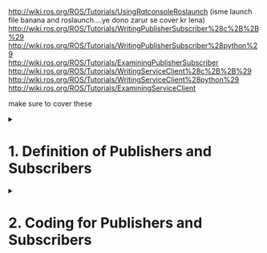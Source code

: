 http://wiki.ros.org/ROS/Tutorials/UsingRqtconsoleRoslaunch (isme launch file banana and roslaunch....ye dono zarur se cover kr lena) <br>
http://wiki.ros.org/ROS/Tutorials/WritingPublisherSubscriber%28c%2B%2B%29<br>
http://wiki.ros.org/ROS/Tutorials/WritingPublisherSubscriber%28python%29<br>
http://wiki.ros.org/ROS/Tutorials/ExaminingPublisherSubscriber<br>
http://wiki.ros.org/ROS/Tutorials/WritingServiceClient%28c%2B%2B%29<br>
http://wiki.ros.org/ROS/Tutorials/WritingServiceClient%28python%29<br>
http://wiki.ros.org/ROS/Tutorials/ExaminingServiceClient<br>

make sure to cover these

<details>
  <summary><h1>1. Definition of Publishers and Subscribers</h1></summary>
  
  I think you already know about publishers and subscribers from subpart 2. Let me brief your memory about it.
  
  Message passing in ROS happens with the Publisher Subscriber Interface provided by ROS library functions. The primary mechanism for ROS nodes to exchange data is sending and receiving messages. Messages are transmitted on a topic, and each topic has a unique name in the ROS network. 
  
  If a node wants to share information, it uses a publisher to send data to a topic. Or we can say a Publisher is the one puts the messages of some standard Message Type to a particular Topic. 
  
  A node that wants to receive that information uses a subscriber to that same topic. Or we can say the Subscriber subscribes to the Topic so that it receives the messages whenever any message is published to the Topic. 
  
  A ROS Node can be a Publisher or a Subscriber. Besides its unique name, each topic also has a message type, which determines the types of messages that are capable of being transmitted under that topic.

This publisher and subscriber communication has the following characteristics:

   - Topics are used for many-to-many communication. Many publishers can send messages to the same topic and many subscribers can receive them.

   - Publishers and subscribers are decoupled through topics and can be created and destroyed in any order. A message can be published to a topic even if there are no active subscribers.
  
   - Note that a publisher can publish to one or more Topic and a Subscriber can subscribe to one or more Topic.

   - Also, publishers and subscribers are not aware of each others’ existence. The idea is to decouple the production of information from its consumption and all the IP addresses of various nodes are tracked by the ROS Master.

The concept of topics, publishers, and subscribers is illustrated in the figure:
  
<br>
<p align="center">
  <img src="https://github.com/AMC-IITBHU/ROS-Summer-Camp-22/blob/main/Week%201/assets/pub_and_sub.png">
</p>
<br>  

  
</details>


<details>
  <summary><h1>2. Coding for Publishers and Subscribers</h1></summary>
  
  Publishers and Subscribers can be used by either rostopic pub and rostopic echo respectively or by writting a node in either python or c++. Here I will be explaining you how to write code in python as it is quite easy to understand but if want to learn c++ just tell us in discord and we will guide you for the same
  
  <br>
<p align="center">
  <img src="https://github.com/AMC-IITBHU/ROS-Summer-Camp-22/blob/main/Week%201/assets/pub_and_sub.jpeg">
</p>
<br>  
  
# Publishers
  
  

  Move to the ros package that you created before. Inside the package create a folder named scripts. Inside the scripts folder create a python file with any name you like. Here I am using the name "learn_publishers.py"

  In the python file put the following code 

  ```python
  #!/usr/bin/env python3
  #import the rospy package and the String message type
  import rospy
  from std_msgs.msg import String
  #function to publish messages at the rate of 2 messages per second
  def messagePublisher():
      message_publisher = rospy.Publisher(‘/messageTopic’, String, queue_size=10)
      rospy.init_node(‘messagePubNode’, anonymous=True)
      rate = rospy.Rate(2)
      while not rospy.is_shutdown():
          message = “ROS Tutorial by Aero Modelling Club, IIT BHU Varanasi”
          rospy.loginfo(‘Published: ‘ + message)
          message_publisher.publish(message)
          rate.sleep()
  if __name__ == ‘__main__’:
      try:
          messagePublisher()
      #capture the Interrupt signals
      except rospy.ROSInterruptException:
          pass
  ```
  
  Now open the terminal in the scripts folder and type
  
  ```bash
  chmod a+x learn_publishers.py #name of the python file created
  ```
  
  Now open up a terminal and start roscore
  
  Now open up another terminal and type the following code to run the node for the publsihing the message
  
  ```bash
  cd ~/catkin_ws
  source devel/setup.bash
  rosrun beginner_tutorials learn_publishers.py
  ```
  
  Now a topic is being published with name "/messageTopic". Use the rostopic list command to conform whether the topic is being published. Use the rostopic echo command to see what is being published to the topic. 
 
  Now let us decode the above code line by line
  
  ```python
  #!/usr/bin/env python3
  #import the rospy package and the String message type
  import rospy
  from std_msgs.msg import String
  ```
  
  The first line is just a comment, then why are we explaining this. Well the thing is in the line this comment mentions the path of your python interpreter. In the subsequent lines we have imported the required python packages. First is rospy which is python client library for ROS. Second is std_msgs.msg. The std_msgs.msg import is so that we can reuse the std_msgs/String message type (a simple string container) for publishing. 
  
  Next is the function  messagePublisher() 
  Let us decode it.
  
  ```python
  message_publisher = rospy.Publisher(‘messageTopic’, String, queue_size=10)
  rospy.init_node(‘messagePubNode’, anonymous=True)
  ```
  
  This section of code defines the talker's interface to the rest of ROS. 
  message_publisher = rospy.Publisher("/messageTopic", String, queue_size=10) declares that your node is publishing to the chatter topic using the message type String. String here is actually the class std_msgs.msg.String. The queue_size argument is to limits the amount of queued messages if any subscriber is not receiving them fast enough.
  
  The next line, rospy.init_node(NAME, ...), is very important as it tells rospy the name of your node -- until rospy has this information, it cannot start communicating with the ROS Master. In this case, your node will take on the name talker.
  
  ```python
  rate = rospy.Rate(10) # 10hz
  ```
  
  This line creates a Rate object rate. With the help of its method sleep(), it offers a convenient way for looping at the desired rate. With its argument of 10, we should expect to go through the loop 10 times per second (as long as our processing time does not exceed 1/10th of a second!)
  
  ```python
  while not rospy.is_shutdown():
        message = “ROS Tutorial by Aero Modelling Club, IIT BHU Varanasi”
        rospy.loginfo(‘Published: ‘ + message)
        message_publisher.publish(message)
        rate.sleep()
  ```
  
  This loop is a fairly standard rospy construct: checking the rospy.is_shutdown() flag and then doing work. You have to check is_shutdown() to check if your program should exit (e.g. if there is a Ctrl-C or otherwise). In this case, the "work" is a call to message_publisher.publish(message) that publishes a string to our "messageTopic" topic. The loop calls rate.sleep(), which sleeps just long enough to maintain the desired rate through the loop.
  
  The loop also calls rospy.loginfo , which performs triple-duty: the messages get printed to screen, it gets written to the Node's log file, and it gets written to rosout.
  
  # Subscribers
  
  Move to the ros package that you created before. Inside the package create a folder named scripts. Inside the scripts folder create a python file with any name you like. Here I am using the name "learn_subscribers.py"

  In the python file put the following code 
  
  ```python
  #!/usr/bin/env python3
  import rospy
  from std_msgs.msg import String
  #Callback function to print the subscribed data on the terminal
  
  def callback_str(subscribedData):
       rospy.loginfo('Subscribed: ' + subscribedData.data)
  
  def messageSubscriber():
      rospy.init_node('messageSubNode', anonymous=False)
      rospy.Subscriber('/messageTopic', String, callback_str)
      rospy.spin()
  
  if __name__ == '__main__':
      try:
          messageSubscriber()
      except rospy.ROSInterruptException:
          pass
  ```
  
  Now open the terminal in the scripts folder and type
  
  ```bash
  chmod a+x learn_subscribers.py #name of the python file created
  ```
  
  Now open up a terminal and start roscore
  
  Now open up another terminal and type the following code to run the node for the publsihing the message
  
  ```bash
  cd ~/catkin_ws
  source devel/setup.bash
  rosrun beginner_tutorials learn_subscribers.py
  ```
  
  Now the above node has subscribed to the topic "/messageTopic". If you are getting a error, the reason would be you are not running the pubslisher node taught above 
  
  In the termianl you will see a message is being printed.
  "Subscribed: ROS Tutorial by Aero Modelling Club, IIT BHU Varanasi"
  
  lets decode the above code line by line. 
  
  ```python
  #!/usr/bin/env python3
  import rospy
  from std_msgs.msg import String
  ```
  
  This is already taught in publishers. First line is the path of python interpreter and the subsequent two lines are imports of required python packages.
  
  Now the function messageSubscriber()
  
  ```python
  rospy.init_node('messageSubNode', anonymous=False)
  rospy.Subscriber('/messageTopic', String, callback_str)
  rospy.spin()
  ```
  
  This declares that your node subscribes to the chatter topic which is of type std_msgs.msgs.String. When new messages are received, a callback function is invoked with the message as the first argument.
  
  The final addition, rospy.spin() simply keeps your node from exiting until the node has been shutdown. Unlike roscpp, rospy.spin() does not affect the subscriber callback functions, as those have their own threads.
  
  
</details>  


